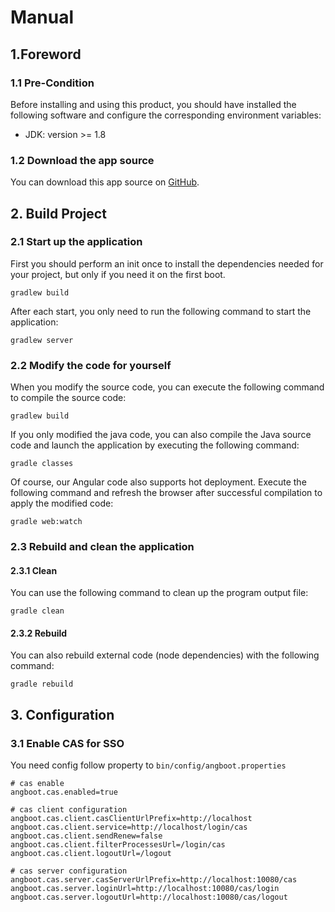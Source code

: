 # Manual
## 1.Foreword

### 1.1 Pre-Condition
Before installing and using this product, you should have installed the following software and configure the corresponding environment variables:
- JDK: version >= 1.8

### 1.2 Download the app source

You can download this app source on [GitHub](https://github.com/DreamLi1314/angboot).

## 2. Build Project
### 2.1 Start up the application
First you should perform an init once to install the dependencies needed for your project, but only if you need it on the first boot.
``` shell
gradlew build
```
After each start, you only need to run the following command to start the application:
``` shell
gradlew server
```

### 2.2 Modify the code for yourself
When you modify the source code, you can execute the following command to compile the source code:
``` shell
gradlew build
```
If you only modified the java code, you can also compile the Java source code and launch the application by executing the following command:
``` shell
gradle classes
```
Of course, our Angular code also supports hot deployment. Execute the following command and refresh the browser after successful compilation to apply the modified code:
``` shell
gradle web:watch
```

### 2.3 Rebuild and clean the application
#### 2.3.1 Clean
You can use the following command to clean up the program output file:
``` shell
gradle clean
```

#### 2.3.2 Rebuild
You can also rebuild external code (node dependencies) with the following command:
``` shell
gradle rebuild
```

## 3. Configuration
### 3.1 Enable CAS for SSO
You need config follow property to `bin/config/angboot.properties`
```properties
# cas enable
angboot.cas.enabled=true

# cas client configuration
angboot.cas.client.casClientUrlPrefix=http://localhost
angboot.cas.client.service=http://localhost/login/cas
angboot.cas.client.sendRenew=false
angboot.cas.client.filterProcessesUrl=/login/cas
angboot.cas.client.logoutUrl=/logout

# cas server configuration
angboot.cas.server.casServerUrlPrefix=http://localhost:10080/cas
angboot.cas.server.loginUrl=http://localhost:10080/cas/login
angboot.cas.server.logoutUrl=http://localhost:10080/cas/logout
```
